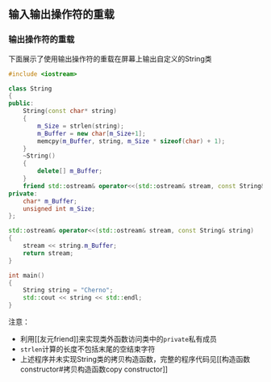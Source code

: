 ## 输入输出操作符的重载

### 输出操作符的重载

下面展示了使用输出操作符的重载在屏幕上输出自定义的String类
```c++
#include <iostream>

class String 
{
public:
	String(const char* string)
	{
		m_Size = strlen(string);
		m_Buffer = new char[m_Size+1];
		memcpy(m_Buffer, string, m_Size * sizeof(char) + 1);
	}
	~String()
	{
		delete[] m_Buffer;
	}
	friend std::ostream& operator<<(std::ostream& stream, const String& string);
private:
	char* m_Buffer;
	unsigned int m_Size;
};

std::ostream& operator<<(std::ostream& stream, const String& string)
{
	stream << string.m_Buffer;
	return stream;
}

int main()
{
	String string = "Cherno";
	std::cout << string << std::endl;
}
```

注意：
- 利用[[友元friend]]来实现类外函数访问类中的```private```私有成员
- ```strlen```计算的长度不包括末尾的空结束字符
- 上述程序并未实现String类的拷贝构造函数，完整的程序代码见[[构造函数constructor#拷贝构造函数copy constructor]]